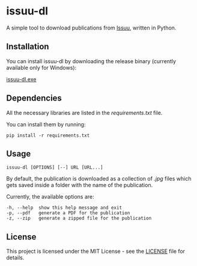 # issuu-dl
 
A simple tool to download publications from [Issuu](https://issuu.com/), written in Python.

## Installation

You can install issuu-dl by downloading the release binary (currently available only for Windows):

[issuu-dl.exe](https://github.com/giovanni-cutri/issuu-dl/releases/download/v1.0.0/issuu-dl.exe)


## Dependencies

All the necessary libraries are listed in the *requirements.txt* file.

You can install them by running:

```
pip install -r requirements.txt
```

## Usage

```
issuu-dl [OPTIONS] [--] URL [URL...] 
```

By default, the publication is downloaded as a collection of *.jpg* files which gets saved inside a folder with the name of the publication.

Currently, the available options are:

```
-h, --help  show this help message and exit
-p, --pdf   generate a PDF for the publication
-z, --zip   generate a zipped file for the publication
```

## License

This project is licensed under the MIT License - see the [LICENSE](https://github.com/giovanni-cutri/issuu-downloader/blob/main/LICENSE) file for details.
